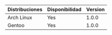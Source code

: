 | Distribuciones | Disponibilidad | Version |
|----------------|----------------|---------|
|Arch Linux      |Yes             |1.0.0    |
|Gentoo          |Yes             |1.0.0    |